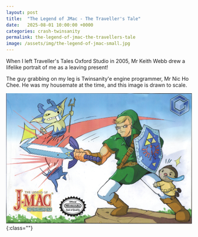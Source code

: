 ```yaml
---
layout: post
title:  "The Legend of JMac - The Traveller's Tale"
date:   2025-08-01 10:00:00 +0000
categories: crash-twinsanity
permalink: the-legend-of-jmac-the-travellers-tale
image: /assets/img/the-legend-of-jmac-small.jpg
---
```


When I left Traveller's Tales Oxford Studio in 2005, Mr Keith Webb drew a lifelike portrait of me as a leaving present!

<!--more-->

The guy grabbing on my leg is Twinsanity'e engine programmer, Mr Nic Ho Chee. He was my housemate at the time, and this image is drawn to scale.

![The Legend of JMac - The Traveller's Tale - Keith Webb 2005](/assets/img/the-legend-of-jmac.jpg){:class=""}
